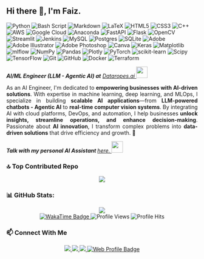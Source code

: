 ## Hi there 👋, I'm Faiz.

![Python](https://img.shields.io/badge/python-3670A0?style=plastic&logo=python&logoColor=ffdd54) ![Bash Script](https://img.shields.io/badge/bash_script-%23121011.svg?style=plastic&logo=gnu-bash&logoColor=white) ![Markdown](https://img.shields.io/badge/markdown-%23000000.svg?style=plastic&logo=markdown&logoColor=white) ![LaTeX](https://img.shields.io/badge/latex-%23008080.svg?style=plastic&logo=latex&logoColor=white) ![HTML5](https://img.shields.io/badge/html5-%23E34F26.svg?style=plastic&logo=html5&logoColor=white) ![CSS3](https://img.shields.io/badge/css3-%231572B6.svg?style=plastic&logo=css3&logoColor=white) ![C++](https://img.shields.io/badge/c++-%2300599C.svg?style=plastic&logo=c%2B%2B&logoColor=white) ![AWS](https://img.shields.io/badge/AWS-%23FF9900.svg?style=plastic&logo=amazon-aws&logoColor=white) ![Google Cloud](https://img.shields.io/badge/GoogleCloud-%234285F4.svg?style=plastic&logo=google-cloud&logoColor=white) ![Anaconda](https://img.shields.io/badge/Anaconda-%2344A833.svg?style=plastic&logo=anaconda&logoColor=white) ![FastAPI](https://img.shields.io/badge/FastAPI-005571?style=plastic&logo=fastapi) ![Flask](https://img.shields.io/badge/flask-%23000.svg?style=plastic&logo=flask&logoColor=white) ![OpenCV](https://img.shields.io/badge/opencv-%23white.svg?style=plastic&logo=opencv&logoColor=white) ![Streamlit](https://img.shields.io/badge/Streamlit-%23FE4B4B.svg?style=plastic&logo=streamlit&logoColor=white) ![Jenkins](https://img.shields.io/badge/jenkins-%232C5263.svg?style=plastic&logo=jenkins&logoColor=white) ![MySQL](https://img.shields.io/badge/mysql-4479A1.svg?style=plastic&logo=mysql&logoColor=white) ![Postgres](https://img.shields.io/badge/postgres-%23316192.svg?style=plastic&logo=postgresql&logoColor=white) ![SQLite](https://img.shields.io/badge/sqlite-%2307405e.svg?style=plastic&logo=sqlite&logoColor=white) ![Adobe](https://img.shields.io/badge/adobe-%23FF0000.svg?style=plastic&logo=adobe&logoColor=white) ![Adobe Illustrator](https://img.shields.io/badge/adobe%20illustrator-%23FF9A00.svg?style=plastic&logo=adobe%20illustrator&logoColor=white) ![Adobe Photoshop](https://img.shields.io/badge/adobe%20photoshop-%2331A8FF.svg?style=plastic&logo=adobe%20photoshop&logoColor=white) ![Canva](https://img.shields.io/badge/Canva-%2300C4CC.svg?style=plastic&logo=Canva&logoColor=white) ![Keras](https://img.shields.io/badge/Keras-%23D00000.svg?style=plastic&logo=Keras&logoColor=white) ![Matplotlib](https://img.shields.io/badge/Matplotlib-%23ffffff.svg?style=plastic&logo=Matplotlib&logoColor=black) ![mlflow](https://img.shields.io/badge/mlflow-%23d9ead3.svg?style=plastic&logo=numpy&logoColor=blue) ![NumPy](https://img.shields.io/badge/numpy-%23013243.svg?style=plastic&logo=numpy&logoColor=white) ![Pandas](https://img.shields.io/badge/pandas-%23150458.svg?style=plastic&logo=pandas&logoColor=white) ![Plotly](https://img.shields.io/badge/Plotly-%233F4F75.svg?style=plastic&logo=plotly&logoColor=white) ![PyTorch](https://img.shields.io/badge/PyTorch-%23EE4C2C.svg?style=plastic&logo=PyTorch&logoColor=white) ![scikit-learn](https://img.shields.io/badge/scikit--learn-%23F7931E.svg?style=plastic&logo=scikit-learn&logoColor=white) ![Scipy](https://img.shields.io/badge/SciPy-%230C55A5.svg?style=plastic&logo=scipy&logoColor=%white) ![TensorFlow](https://img.shields.io/badge/TensorFlow-%23FF6F00.svg?style=plastic&logo=TensorFlow&logoColor=white) ![Git](https://img.shields.io/badge/git-%23F05033.svg?style=plastic&logo=git&logoColor=white) ![GitHub](https://img.shields.io/badge/github-%23121011.svg?style=plastic&logo=github&logoColor=white) ![Docker](https://img.shields.io/badge/docker-%230db7ed.svg?style=plastic&logo=docker&logoColor=white) ![Terraform](https://img.shields.io/badge/terraform-%235835CC.svg?style=plastic&logo=terraform&logoColor=white) 

<p><em><b>AI/ML Engineer (LLM - Agentic AI) at</b> <a href="https://www.dataropes.ai/">Dataropes.ai
</a><img src="https://media.giphy.com/media/WUlplcMpOCEmTGBtBW/giphy.gif" width="30"> 
</em></p>

<div align="justify">
  <p> 
    As an AI Engineer, I'm dedicated to <b>empowering businesses with AI-driven solutions</b>. 
    With expertise in machine learning, deep learning, and MLOps, I specialize in building 
    <b>scalable AI applications</b>—from <b>LLM-powered chatbots - Agentic AI</b> to 
    <b>real-time computer vision systems</b>. By integrating AI with cloud platforms, DevOps, and 
    automation, I help businesses <b>unlock insights, streamline operations, and enhance 
    decision-making</b>. Passionate about <b>AI innovation</b>, I transform complex problems into 
    <b>data-driven solutions</b> that drive efficiency and growth. 🚀 
  </p>
  <p>
    <em><b>Talk with my personal AI Assistant </b> <a href="https://www.faizraza.me/pages/ai-assistant">here.
    </a><img src="https://media.giphy.com/media/v1.Y2lkPTc5MGI3NjExNHF0d3RjZGdsbTZ5d2l3b21yOWVjbHhhNXViZmJudDdrbTQ5dmlyNSZlcD12MV9zdGlja2Vyc19zZWFyY2gmY3Q9cw/xAqHUL21pMHe0/giphy.gif" width="30"> 
    </em>
  </p>
</div>


### 🔝 Top Contributed Repo
<!-- GitHub Contributor Stats -->
<div align="center">
  <img src="https://github-contributor-stats.vercel.app/api?username=faizrazadec&limit=5&theme=dark&combine_all_yearly_contributions=true"/>
</div>

### 📊 GitHub Stats:
<div align="center">
  <img src="https://github-readme-stats.vercel.app/api?username=faizrazadec&theme=blue-green&hide_border=false&include_all_commits=true&count_private=true" />
</div>

<!-- Profile View Counters & WakaTime Badge -->
<div align="center">
  <a href="https://wakatime.com/@8b0ef192-7feb-446f-a3d8-12dae5a58378">
    <img src="https://wakatime.com/badge/user/8b0ef192-7feb-446f-a3d8-12dae5a58378.svg" alt="WakaTime Badge"/>
  </a>
  <img src="https://komarev.com/ghpvc/?username=faizrazadec" alt="Profile Views"/>
  <img src="https://hit.yhype.me/github/profile?account_id=123550860" alt="Profile Hits"/>
</div>


### 📫 **Connect With Me**  
<!-- Social Media Badges -->
<div align="center">
  <a href="mailto:faiz.raza.dec@gmail.com">
    <img src="https://img.shields.io/badge/Email-D14836?logo=gmail&logoColor=white"/>
  </a>
  <a href="https://linkedin.com/in/faizrazadec">
    <img src="https://img.shields.io/badge/LinkedIn-%230077B5.svg?logo=linkedin&logoColor=white"/>
  </a>
  <a href="https://reddit.com/user/Many-Bar6079">
    <img src="https://img.shields.io/badge/Reddit-%23FF4500.svg?logo=Reddit&logoColor=white"/>
  </a>
  <a href="https://www.faizraza.me" target="_blank" rel="noopener noreferrer">
    <img src="https://img.shields.io/badge/Website-%23007ACC.svg?logo=internet-explorer&logoColor=white" alt="Web Profile Badge"/>
  </a>

<!--   <a href="https://medium.com/@faizrazadec">
    <img src="https://img.shields.io/badge/Medium-12100E?logo=medium&logoColor=white"/>
  </a> -->
</div>
